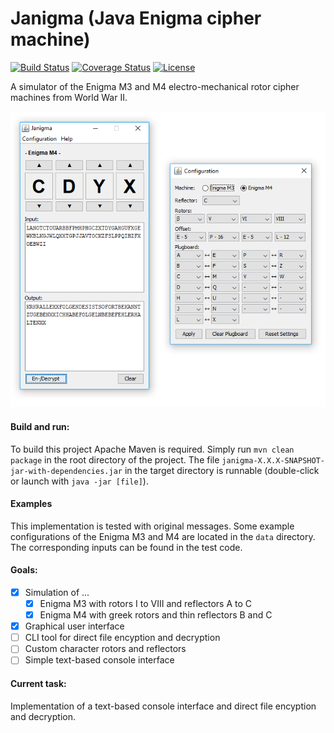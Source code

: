 Janigma (Java Enigma cipher machine)
====================================

[![Build Status](https://travis-ci.org/fredooo/janigma.svg?branch=master)](https://travis-ci.org/fredooo/janigma) [![Coverage Status](https://coveralls.io/repos/github/fredooo/Janigma/badge.svg?branch=master)](https://coveralls.io/github/fredooo/Janigma?branch=master) [![License](https://img.shields.io/badge/License-Apache%202.0-blue.svg)](https://opensource.org/licenses/Apache-2.0)

A simulator of the Enigma M3 and M4 electro-mechanical rotor cipher machines from World War II.

![Screenshots](https://raw.githubusercontent.com/fredooo/janigma/master/img/screenshots.png)

#### Build and run:

To build this project Apache Maven is required. Simply run `mvn clean package` in the root directory of the project. The file `janigma-X.X.X-SNAPSHOT-jar-with-dependencies.jar` in the target directory is runnable (double-click or launch with `java -jar [file]`).

#### Examples

This implementation is tested with original messages. Some example configurations of the Enigma M3 and M4 are located in the `data` directory. The corresponding inputs can be found in the test code.

#### Goals:

- [x] Simulation of ...
    * [x] Enigma M3 with rotors I to VIII and reflectors A to C
    * [x] Enigma M4 with greek rotors and thin reflectors B and C
- [x] Graphical user interface
- [ ] CLI tool for direct file encyption and decryption
- [ ] Custom character rotors and reflectors
- [ ] Simple text-based console interface

#### Current task:

Implementation of a text-based console interface and direct file encyption and decryption.


